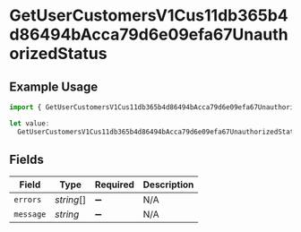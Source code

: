 # GetUserCustomersV1Cus11db365b4d86494bAcca79d6e09efa67UnauthorizedStatus

## Example Usage

```typescript
import { GetUserCustomersV1Cus11db365b4d86494bAcca79d6e09efa67UnauthorizedStatus } from "@dhaba/safepay-ts/models/operations";

let value:
  GetUserCustomersV1Cus11db365b4d86494bAcca79d6e09efa67UnauthorizedStatus = {};
```

## Fields

| Field              | Type               | Required           | Description        |
| ------------------ | ------------------ | ------------------ | ------------------ |
| `errors`           | *string*[]         | :heavy_minus_sign: | N/A                |
| `message`          | *string*           | :heavy_minus_sign: | N/A                |
